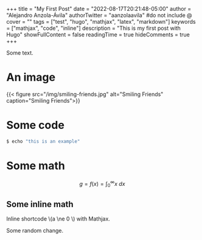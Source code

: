 +++
title = "My First Post"
date = "2022-08-17T20:21:48-05:00"
author = "Alejandro Anzola-Ávila"
authorTwitter = "aanzolaavila" #do not include @
cover = ""
tags = ["test", "hugo", "mathjax", "latex", "markdown"]
keywords = ["mathjax", "code", "inline"]
description = "This is my first post with Hugo"
showFullContent = false
readingTime = true
hideComments = true
+++

Some text.

# An image
{{< figure src="/img/smiling-friends.jpg" alt="Smiling Friends" caption="Smiling Friends">}}

# Some code
```bash
$ echo "this is an example"
```

# Some math
$$
 g = f(x) = \int_0^\infty x\ dx
$$

## Some inline math
Inline shortcode \\(a \ne 0 \\) with Mathjax.

Some random change.
